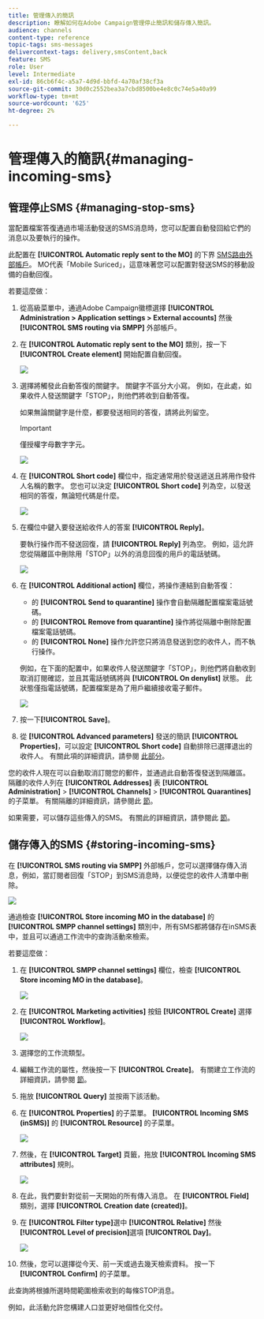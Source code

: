 ```yaml
---
title: 管理傳入的簡訊
description: 瞭解如何在Adobe Campaign管理停止簡訊和儲存傳入簡訊。
audience: channels
content-type: reference
topic-tags: sms-messages
delivercontext-tags: delivery,smsContent,back
feature: SMS
role: User
level: Intermediate
exl-id: 86cb6f4c-a5a7-4d9d-bbfd-4a70af38cf3a
source-git-commit: 30d0c2552bea3a7cbd8500be4e8c0c74e5a40a99
workflow-type: tm+mt
source-wordcount: '625'
ht-degree: 2%

---
```


# 管理傳入的簡訊{#managing-incoming-sms}

## 管理停止SMS {#managing-stop-sms}

當配置檔案答復通過市場活動發送的SMS消息時，您可以配置自動發回給它們的消息以及要執行的操作。

此配置在 **[!UICONTROL Automatic reply sent to the MO]** 的下界 [SMS路由外部帳戶](../../administration/using/configuring-sms-channel.md#defining-an-sms-routing)。 MO代表「Mobile Suriced」，這意味著您可以配置對發送SMS的移動設備的自動回復。

若要這麼做：

1. 從高級菜單中，通過Adobe Campaign徽標選擇 **[!UICONTROL Administration > Application settings > External accounts]** 然後 **[!UICONTROL SMS routing via SMPP]** 外部帳戶。
1. 在 **[!UICONTROL Automatic reply sent to the MO]** 類別，按一下 **[!UICONTROL Create element]** 開始配置自動回復。

   ![](assets/sms_mo_1.png)

1. 選擇將觸發此自動答復的關鍵字。 關鍵字不區分大小寫。 例如，在此處，如果收件人發送關鍵字「STOP」，則他們將收到自動答復。

   如果無論關鍵字是什麼，都要發送相同的答復，請將此列留空。

   >[!IMPORTANT]
   >
   >僅授權字母數字字元。

   ![](assets/sms_mo_2.png)

1. 在 **[!UICONTROL Short code]** 欄位中，指定通常用於發送遞送且將用作發件人名稱的數字。 您也可以決定 **[!UICONTROL Short code]** 列為空，以發送相同的答復，無論短代碼是什麼。

   ![](assets/sms_mo_4.png)

1. 在欄位中鍵入要發送給收件人的答案 **[!UICONTROL Reply]**。

   要執行操作而不發送回復，請 **[!UICONTROL Reply]** 列為空。 例如，這允許您從隔離區中刪除用「STOP」以外的消息回復的用戶的電話號碼。

   ![](assets/sms_mo_3.png)

1. 在 **[!UICONTROL Additional action]** 欄位，將操作連結到自動答復：

   * 的 **[!UICONTROL Send to quarantine]** 操作會自動隔離配置檔案電話號碼。
   * 的 **[!UICONTROL Remove from quarantine]** 操作將從隔離中刪除配置檔案電話號碼。
   * 的 **[!UICONTROL None]** 操作允許您只將消息發送到您的收件人，而不執行操作。

   例如，在下面的配置中，如果收件人發送關鍵字「STOP」，則他們將自動收到取消訂閱確認，並且其電話號碼將與 **[!UICONTROL On denylist]** 狀態。 此狀態僅指電話號碼，配置檔案是為了用戶繼續接收電子郵件。

   ![](assets/sms_mo.png)

1. 按一下&#x200B;**[!UICONTROL Save]**。

1. 從 **[!UICONTROL Advanced parameters]** 發送的簡訊 **[!UICONTROL Properties]**，可以設定 **[!UICONTROL Short code]** 自動排除已選擇退出的收件人。 有關此項的詳細資訊，請參閱 [此部分](../../administration/using/configuring-sms-channel.md#configuring-sms-properties)。

您的收件人現在可以自動取消訂閱您的郵件，並通過此自動答復發送到隔離區。 隔離的收件人列在 **[!UICONTROL Addresses]** 表 **[!UICONTROL Administration]** > **[!UICONTROL Channels]** > **[!UICONTROL Quarantines]** 的子菜單。 有關隔離的詳細資訊，請參閱此 [節](../../sending/using/understanding-quarantine-management.md)。

如果需要，可以儲存這些傳入的SMS。 有關此的詳細資訊，請參閱此 [節](#storing-incoming-sms)。

## 儲存傳入的SMS {#storing-incoming-sms}

在 **[!UICONTROL SMS routing via SMPP]** 外部帳戶，您可以選擇儲存傳入消息，例如，當訂閱者回復「STOP」到SMS消息時，以便從您的收件人清單中刪除。

![](assets/sms_config_mo_1.png)

通過檢查 **[!UICONTROL Store incoming MO in the database]** 的 **[!UICONTROL SMPP channel settings]** 類別中，所有SMS都將儲存在inSMS表中，並且可以通過工作流中的查詢活動來檢索。

若要這麼做：

1. 在 **[!UICONTROL SMPP channel settings]** 欄位，檢查 **[!UICONTROL Store incoming MO in the database]**。

   ![](assets/sms_config_mo_2.png)

1. 在 **[!UICONTROL Marketing activities]** 按鈕 **[!UICONTROL Create]** 選擇 **[!UICONTROL Workflow]**。

   ![](assets/sms_config_mo_3.png)

1. 選擇您的工作流類型。
1. 編輯工作流的屬性，然後按一下 **[!UICONTROL Create]**。 有關建立工作流的詳細資訊，請參閱 [節](../../automating/using/building-a-workflow.md)。
1. 拖放 **[!UICONTROL Query]** 並按兩下該活動。
1. 在 **[!UICONTROL Properties]** 的子菜單。 **[!UICONTROL Incoming SMS (inSMS)]** 的 **[!UICONTROL Resource]** 的子菜單。

   ![](assets/sms_config_mo_4.png)

1. 然後，在 **[!UICONTROL Target]** 頁籤，拖放 **[!UICONTROL Incoming SMS attributes]** 規則。

   ![](assets/sms_config_mo_5.png)

1. 在此，我們要針對從前一天開始的所有傳入消息。 在 **[!UICONTROL Field]** 類別，選擇 **[!UICONTROL Creation date (created)]**。
1. 在 **[!UICONTROL Filter type]**&#x200B;選中 **[!UICONTROL Relative]** 然後 **[!UICONTROL Level of precision]**&#x200B;選項 **[!UICONTROL Day]**。

   ![](assets/sms_config_mo_6.png)

1. 然後，您可以選擇從今天、前一天或過去幾天檢索資料。 按一下 **[!UICONTROL Confirm]** 的子菜單。

此查詢將根據所選時間範圍檢索收到的每條STOP消息。

例如，此活動允許您構建人口並更好地個性化交付。
